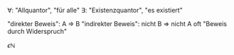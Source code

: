 
$\forall$: "Allquantor", "für alle"
$\exists$: "Existenzquantor", "es existiert"

"direkter Beweis": A => B
"indirekter Beweis": nicht B => nicht A
	oft "Beweis durch Widerspruch"

$\epsilon \mathbb{N}$